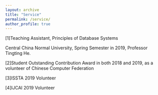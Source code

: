 ```yaml
---
layout: archive
title: "Service"
permalink: /service/
author_profile: true
---
```


[1]Teaching Assistant, Principles of Database Systems

Central China Normal University, Spring Semester in 2019, Professor Tingting He.

[2]Student Outstanding Contribution Award in both 2018 and 2019, as a volunteer of Chinese Computer Federation

[3]ISSTA 2019 Volunteer

[4]IJCAI 2019 Volunteer


